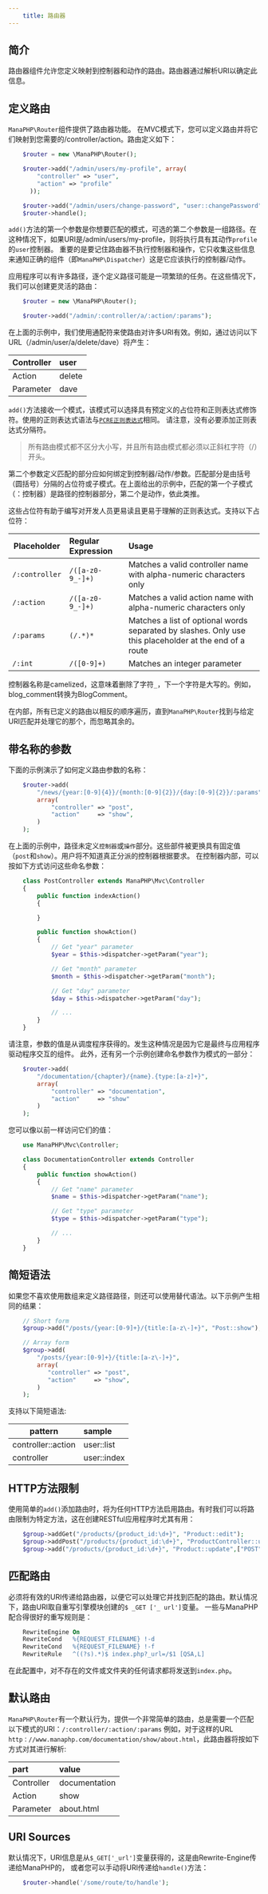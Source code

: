 ```yaml
---
    title: 路由器
---
```


## 简介

路由器组件允许您定义映射到控制器和动作的路由。路由器通过解析URI以确定此信息。

## 定义路由

`ManaPHP\Router`组件提供了路由器功能。 在MVC模式下，您可以定义路由并将它们映射到您需要的/controller/action。路由定义如下：

```php    
    $router = new \ManaPHP\Router();

    $router->add("/admin/users/my-profile", array(
        "controller" => "user",
        "action" => "profile"
      ));

    $router->add("/admin/users/change-password", "user::changePassword");
    $router->handle();
```

`add()`方法的第一个参数是你想要匹配的模式，可选的第二个参数是一组路径。在这种情况下，如果URI是/admin/users/my-profile，则将执行具有其动作`profile`的`user`控制器。
重要的是要记住路由器不执行控制器和操作，它只收集这些信息来通知正确的组件（即`ManaPHP\Dispatcher`）这是它应该执行的控制器/动作。

应用程序可以有许多路径，逐个定义路径可能是一项繁琐的任务。在这些情况下，我们可以创建更灵活的路由：

```php
    $router = new \ManaPHP\Router();

    $router->add("/admin/:controller/a/:action/:params");
```

在上面的示例中，我们使用通配符来使路由对许多URI有效。例如，通过访问以下URL（/admin/user/a/delete/dave）将产生：

| Controller | user          |
|------------|:--------------|
| Action     | delete        |
| Parameter  | dave          |

`add()`方法接收一个模式，该模式可以选择具有预定义的占位符和正则表达式修饰符。使用的正则表达式语法与[`PCRE正则表达式`](http://www.php.net/manual/en/book.pcre.php)相同。
请注意，没有必要添加正则表达式分隔符。

> 所有路由模式都不区分大小写，并且所有路由模式都必须以正斜杠字符（/）开头。

第二个参数定义匹配的部分应如何绑定到控制器/动作/参数。匹配部分是由括号（圆括号）分隔的占位符或子模式。在上面给出的示例中，匹配的第一个子模式（：控制器）是路径的控制器部分，第二个是动作，依此类推。

这些占位符有助于编写对开发人员更易读且更易于理解的正则表达式。支持以下占位符：

| Placeholder          | Regular Expression          | Usage                                                                                      |
|----------------------|:----------------------------|:-------------------------------------------------------------------------------------------|
| `/:controller` | `/([a-z0-9_-]+)`      | Matches a valid controller name with alpha-numeric characters only                                     |
| `/:action`     | `/([a-z0-9_-]+)`      | Matches a valid action name with alpha-numeric characters only                                         |
| `/:params`     | `(/.*)*`              | Matches a list of optional words separated by slashes. Only use this placeholder at the end of a route |
| `/:int`        | `/([0-9]+)`           | Matches an integer parameter                                                                           |
    
控制器名称是camelized，这意味着删除了字符`_`，下一个字符是大写的。例如，blog_comment转换为BlogComment。

在内部，所有已定义的路由以相反的顺序遍历，直到`ManaPHP\Router`找到与给定URI匹配并处理它的那个，而忽略其余的。

## 带名称的参数

下面的示例演示了如何定义路由参数的名称：
```php
    $router->add(
        "/news/{year:[0-9]{4}}/{month:[0-9]{2}}/{day:[0-9]{2}}/:params",
        array(
            "controller" => "post",
            "action"     => "show",
        )
    );
```
在上面的示例中，路径未定义`控制器`或`操作`部分。这些部件被更换具有固定值（`post`和`show`）。用户将不知道真正分派的控制器根据要求。
在控制器内部，可以按如下方式访问这些命名参数：

```php
    class PostController extends ManaPHP\Mvc\Controller
    {
        public function indexAction()
        {

        }

        public function showAction()
        {
            // Get "year" parameter
            $year = $this->dispatcher->getParam("year");

            // Get "month" parameter
            $month = $this->dispatcher->getParam("month");

            // Get "day" parameter
            $day = $this->dispatcher->getParam("day");

            // ...
        }
    }
```

请注意，参数的值是从调度程序获得的。发生这种情况是因为它是最终与应用程序驱动程序交互的组件。
此外，还有另一个示例创建命名参数作为模式的一部分：

```php
    $router->add(
        "/documentation/{chapter}/{name}.{type:[a-z]+}",
        array(
            "controller" => "documentation",
            "action"     => "show"
        )
    );
```
您可以像以前一样访问它们的值：
```php
    use ManaPHP\Mvc\Controller;

    class DocumentationController extends Controller
    {
        public function showAction()
        {
            // Get "name" parameter
            $name = $this->dispatcher->getParam("name");

            // Get "type" parameter
            $type = $this->dispatcher->getParam("type");

            // ...
        }
    }
```

## 简短语法

如果您不喜欢使用数组来定义路径路径，则还可以使用替代语法。以下示例产生相同的结果：

```php
    // Short form
    $group->add("/posts/{year:[0-9]+}/{title:[a-z\-]+}", "Post::show");

    // Array form
    $group->add(
        "/posts/{year:[0-9]+}/{title:[a-z\-]+}",
        array(
           "controller" => "post",
           "action"     => "show",
        )
    );
```

支持以下简短语法:

| pattern                    | sample            |
|----------------------------|:------------------|
| controller::action         | user::list        |
| controller                 | user::index       |

## HTTP方法限制

使用简单的`add()`添加路由时，将为任何HTTP方法启用路由。有时我们可以将路由限制为特定方法，这在创建RESTful应用程序时尤其有用：

```php
    $group->addGet("/products/{product_id:\d+}", "Product::edit");
    $group->addPost("/products/{product_id:\d+}", "ProductController::updateAction");
    $group->add("/products/{product_id:\d+}", "Product::update",["POST", "PUT"]);
```

## 匹配路由

必须将有效的URI传递给路由器，以便它可以处理它并找到匹配的路由。默认情况下，路由URI取自重写引擎模块创建的`$ _GET ['_ url']`变量。
一些与ManaPHP配合得很好的重写规则是：

```apache
    RewriteEngine On
    RewriteCond   %{REQUEST_FILENAME} !-d
    RewriteCond   %{REQUEST_FILENAME} !-f
    RewriteRule   ^((?s).*)$ index.php?_url=/$1 [QSA,L]
```

在此配置中，对不存在的文件或文件夹的任何请求都将发送到`index.php`。

## 默认路由

`ManaPHP\Router`有一个默认行为，提供一个非常简单的路由，总是需要一个匹配以下模式的URI：`/:controller/:action/:params`
例如，对于这样的URL `http：//www.manaphp.com/documentation/show/about.html`，此路由器将按如下方式对其进行解析:

|part        | value         |
|:-----------|:--------------|
| Controller | documentation |
| Action     | show          |
| Parameter  | about.html    |

## URI Sources

默认情况下，URI信息是从`$_GET['_url']`变量获得的，这是由Rewrite-Engine传递给ManaPHP的，
或者您可以手动将URI传递给`handle()`方法：

```php
    $router->handle('/some/route/to/handle');
```
